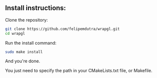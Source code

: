 ## Install instructions:

Clone the repository:

```bash
git clone https://github.com/felipemdutra/wrapgl.git
cd wrapgl
```

Run the install command:

```bash
sudo make install
```

And you're done.

You just need to specify the path in your CMakeLists.txt file, or Makefile.

